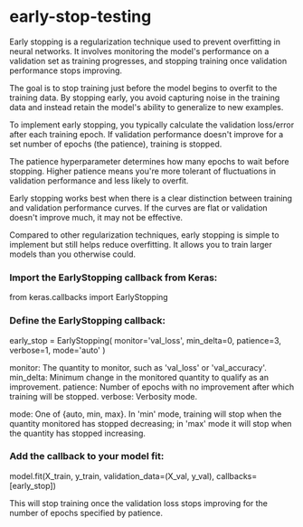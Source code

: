 # early-stop-testing

Early stopping is a regularization technique used to prevent overfitting in neural networks.
It involves monitoring the model's performance on a validation set as training progresses, and stopping training once validation performance stops improving.

The goal is to stop training just before the model begins to overfit to the training data. By stopping early, you avoid capturing noise in the training data and instead retain the model's ability to generalize to new examples.

To implement early stopping, you typically calculate the validation loss/error after each training epoch. If validation performance doesn't improve for a set number of epochs (the patience), training is stopped.

The patience hyperparameter determines how many epochs to wait before stopping. Higher patience means you're more tolerant of fluctuations in validation performance and less likely to overfit.

Early stopping works best when there is a clear distinction between training and validation performance curves. If the curves are flat or validation doesn't improve much, it may not be effective.

Compared to other regularization techniques, early stopping is simple to implement but still helps reduce overfitting. It allows you to train larger models than you otherwise could.

### Import the EarlyStopping callback from Keras:


from keras.callbacks import EarlyStopping
### Define the EarlyStopping callback:


early_stop = EarlyStopping(
    monitor='val_loss', 
    min_delta=0,
    patience=3,
    verbose=1,
    mode='auto'
)

monitor: The quantity to monitor, such as 'val_loss' or 'val_accuracy'.
min_delta: Minimum change in the monitored quantity to qualify as an improvement.
patience: Number of epochs with no improvement after which training will be stopped.
verbose: Verbosity mode.

mode: One of {auto, min, max}. In 'min' mode, training will stop when the quantity monitored has stopped decreasing; in 'max' mode it will stop when the quantity has stopped increasing.
### Add the callback to your model fit:

model.fit(X_train, y_train, 
          validation_data=(X_val, y_val),
          callbacks=[early_stop])
          
This will stop training once the validation loss stops improving for the number of epochs specified by patience.

